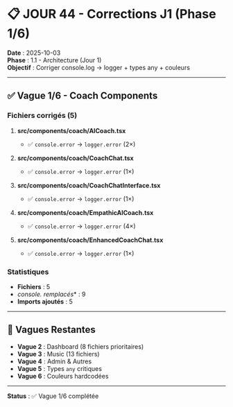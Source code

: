 # 📋 JOUR 44 - Corrections J1 (Phase 1/6)

**Date** : 2025-10-03  
**Phase** : 1.1 - Architecture (Jour 1)  
**Objectif** : Corriger console.log → logger + types any + couleurs

---

## ✅ Vague 1/6 - Coach Components

### Fichiers corrigés (5)

1. **src/components/coach/AICoach.tsx**
   - ✅ `console.error` → `logger.error` (2×)
   
2. **src/components/coach/CoachChat.tsx**
   - ✅ `console.error` → `logger.error` (1×)
   
3. **src/components/coach/CoachChatInterface.tsx**
   - ✅ `console.error` → `logger.error` (1×)
   
4. **src/components/coach/EmpathicAICoach.tsx**
   - ✅ `console.error` → `logger.error` (4×)
   
5. **src/components/coach/EnhancedCoachChat.tsx**
   - ✅ `console.error` → `logger.error` (1×)

### Statistiques
- **Fichiers** : 5
- **console.* remplacés** : 9
- **Imports ajoutés** : 5

---

## 🔄 Vagues Restantes

- **Vague 2** : Dashboard (8 fichiers prioritaires)
- **Vague 3** : Music (13 fichiers)
- **Vague 4** : Admin & Autres
- **Vague 5** : Types `any` critiques
- **Vague 6** : Couleurs hardcodées

---

**Status** : ✅ Vague 1/6 complétée
